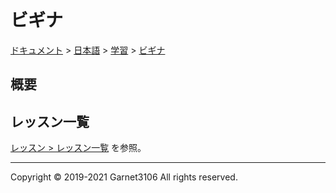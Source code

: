 # ビギナ

[ドキュメント](../../../index.md) > [日本語](../../index.md) > [学習](../index.md) > [ビギナ](./index.md)

## 概要

## レッスン一覧

[レッスン > レッスン一覧](./lessons/index.md) を参照。

---

Copyright © 2019-2021 Garnet3106 All rights reserved.
